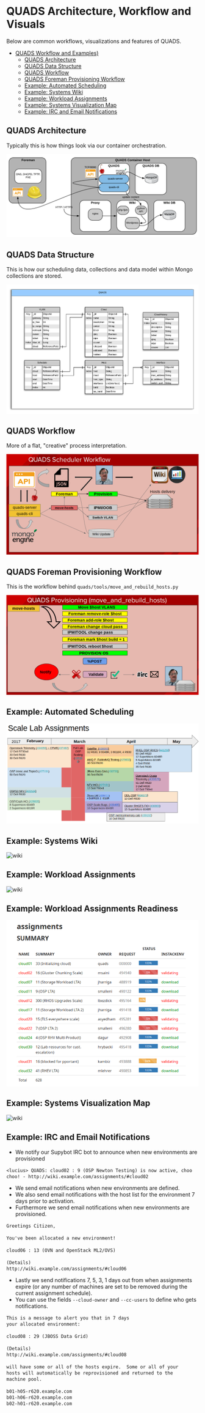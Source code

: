 # QUADS Architecture, Workflow and Visuals

Below are common workflows, visualizations and features of QUADS.

* [QUADS Workflow and Examples)](#quads-workflow-and-visuals)
    * [QUADS Architecture](#quads-architecture)
    * [QUADS Data Structure](#quads-data-structure)
    * [QUADS Workflow](#quads-workflow)
    * [QUADS Foreman Provisioning Workflow](#quads-foreman-provisioning-workflow)
    * [Example: Automated Scheduling](#example-automated-scheduling)
    * [Example: Systems Wiki](#example-systems-wiki)
    * [Example: Workload Assignments](#example-workload-assignments)
    * [Example: Systems Visualization Map](#example-systems-visualization-map)
    * [Example: IRC and Email Notifications](#example-irc-and-email-notifications)

## QUADS Architecture
Typically this is how things look via our container orchestration.

![quadsarchitecture](../image/quads-container-architecture.png?raw=true)

## QUADS Data Structure
This is how our scheduling data, collections and data model within Mongo collections are stored.

![quads-erd-mongo](../image/quads-erd-mongo.png?raw=true)

## QUADS Workflow
More of a flat, "creative" process interpretation.

![quadsworkflow](../image/quads-workflow.png?raw=true)

## QUADS Foreman Provisioning Workflow
This is the workflow behind `quads/tools/move_and_rebuild_hosts.py`

![quadsforemanarch](../image/quads-foreman-workflow.png?raw=true)

## Example: Automated Scheduling

![quads-schedule](../image/quads-example-scheduling.png?raw=true)

## Example: Systems Wiki

![wiki](../image/quads-wiki.png?raw=true)

## Example: Workload Assignments

![wiki](../image/quads-assignments.png?raw=true)

## Example: Workload Assignments Readiness

![wiki](../image/quads-assignment-readiness.png?raw=true)

## Example: Systems Visualization Map

![wiki](../image/quads-visual.png?raw=true)

## Example: IRC and Email Notifications
   - We notify our Supybot IRC bot to announce when new environments are provisioned

```
<lucius> QUADS: cloud02 : 9 (OSP Newton Testing) is now active, choo choo! - http://wiki.example.com/assignments/#cloud02
```
   - We send email notifications when new environments are defined.
   - We also send email notifications with the host list for the environment 7 days prior to activation.
   - Furthermore we send email notifications when new environments are provisioned.

```
Greetings Citizen,

You've been allocated a new environment!

cloud06 : 13 (OVN and OpenStack ML2/OVS)

(Details)
http://wiki.example.com/assignments/#cloud06

```
   - Lastly we send notifications 7, 5, 3, 1 days out from when assignments expire (or any number of machines are set to be removed during the current assignment schedule).
   - You can use the fields ```--cloud-owner``` and ```--cc-users``` to define who gets notifications.
```
This is a message to alert you that in 7 days
your allocated environment:

cloud08 : 29 (JBOSS Data Grid)

(Details)
http://wiki.example.com/assignments/#cloud08

will have some or all of the hosts expire.  Some or all of your
hosts will automatically be reprovisioned and returned to the
machine pool.

b01-h05-r620.example.com
b01-h06-r620.example.com
b02-h01-r620.example.com

```
